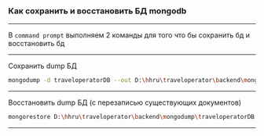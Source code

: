 ### Как сохранить и восстановить БД mongodb

-----

В `command prompt` выполняем 2 команды для того что бы сохранить бд и восстановить бд

---

Сохранить dump БД

```bash
mongodump -d traveloperatorDB --out D:\hhru\traveloperator\backend\mongodump\traveloperatorDB
```
---

Восстановить dump БД (с перезаписью существующих документов)
```bash
mongorestore D:\hhru\traveloperator\backend\mongodump\traveloperatorDB --drop
```

---
